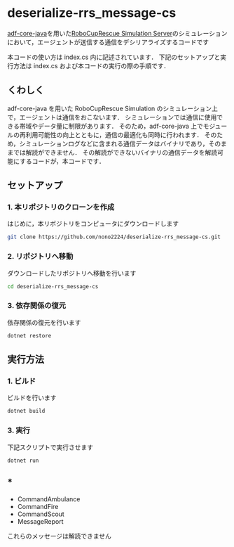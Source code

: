 # deserialize-rrs_message-cs

[adf-core-java](https://github.com/roborescue/adf-core-java/tree/master)を用いた[RoboCupRescue Simulation Server](https://github.com/roborescue/rcrs-server)のシミュレーションにおいて，エージェントが送信する通信をデシリアライズするコードです

本コードの使い方は index.cs 内に記述されています．
下記のセットアップと実行方法は index.cs および本コードの実行の際の手順です．

## くわしく

adf-core-java を用いた RoboCupRescue Simulation のシミュレーション上で，エージェントは通信をおこないます．
シミュレーションでは通信に使用できる帯域やデータ量に制限があります．
そのため，adf-core-java 上でモジュールの再利用可能性の向上とともに，通信の最適化も同時に行われます．
そのため，シミュレーションログなどに含まれる通信データはバイナリであり，そのままでは解読ができません．
その解読ができないバイナリの通信データを解読可能にするコードが，本コードです．

## セットアップ

### 1. 本リポジトリのクローンを作成

はじめに，本リポジトリをコンピュータにダウンロードします

```sh
git clone https://github.com/nono2224/deserialize-rrs_message-cs.git
```

### 2. リポジトリへ移動

ダウンロードしたリポジトリへ移動を行います

```sh
cd deserialize-rrs_message-cs
```

### 3. 依存関係の復元

依存関係の復元を行います

```sh
dotnet restore
```

## 実行方法

### 1. ビルド

ビルドを行います

```sh
dotnet build
```

### 3. 実行

下記スクリプトで実行させます

```sh
dotnet run
```

## \*

-   CommandAmbulance
-   CommandFire
-   CommandScout
-   MessageReport

これらのメッセージは解読できません
